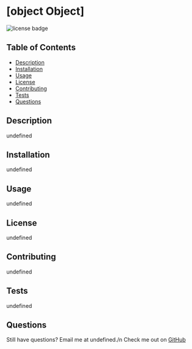 # [object Object]

  ![license badge](https://img.shields.io/badge/license-undefined-blueviolet)
  
  ## Table of Contents
  - [Description](#description)
  - [Installation](#installation)
  - [Usage](#usage)
  - [License](#license)
  - [Contributing](#contributing)
  - [Tests](#tests)
  - [Questions](#questions)
  
  ## Description
  undefined
  
  ## Installation
  undefined
  
  ## Usage
  undefined
  
  ## License
  undefined
  
  ## Contributing
  undefined
  
  ## Tests
  undefined
  
  ## Questions
  Still have questions? Email me at undefined./n
  Check me out on [GitHub](https://github.com/undefined)
  